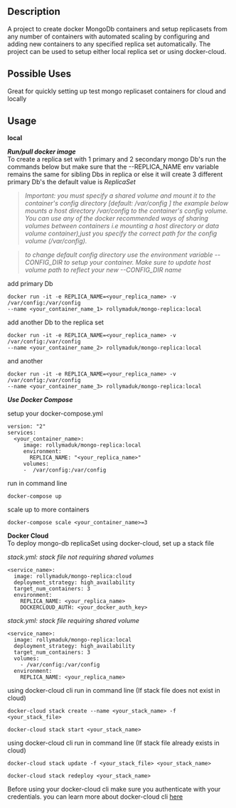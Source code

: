 Description
------------
A  project to create docker MongoDb containers and setup replicasets from any number of
containers with automated scaling by configuring and adding new containers
to any specified replica set automatically. The project can be used to setup
either local replica set or using docker-cloud.

Possible Uses
---------------
Great for quickly setting up test mongo replicaset containers for cloud and locally

Usage
-----
**local**  

**_Run/pull docker image_**<br>
To create a replica set with 1 primary and 2 secondary mongo Db's 
run the commands below but make sure that the --REPLICA_NAME
env variable remains the same for sibling Dbs in replica or else it will create 3 different 
primary Db's the default value is _ReplicaSet_<p>

> _Important: you must specify a shared volume and mount it to the container's
config directory [default: /var/config ] the example below mounts a host
directory /var/config to the container's config volume.  
You can use any of the docker recommended ways of sharing volumes between
containers i.e mounting a host directory or data volume container),just
you specify the correct path for the config volume (/var/config)._
 
>  _to change default config directory use the environment variable 
--CONFIG_DIR to setup your container. Make sure to update host volume
path to reflect your new --CONFIG_DIR name_

add primary Db

    docker run -it -e REPLICA_NAME=<your_replica_name> -v /var/config:/var/config 
    --name <your_container_name_1> rollymaduk/mongo-replica:local


add another Db to the replica set<p>

    docker run -it -e REPLICA_NAME=<your_replica_name> -v /var/config:/var/config 
    --name <your_container_name_2> rollymaduk/mongo-replica:local

and another

    docker run -it -e REPLICA_NAME=<your_replica_name> -v /var/config:/var/config 
    --name <your_container_name_3> rollymaduk/mongo-replica:local
<p>

**_Use Docker Compose_**  

 setup your docker-compose.yml 
 
    version: "2"
    services:
      <your_container_name>:
         image: rollymaduk/mongo-replica:local
         environment:
           REPLICA_NAME: "<your_replica_name>"
         volumes:
         -  /var/config:/var/config
                
 
 run in command line  
 
    docker-compose up
    
 scale up to more containers
 
    docker-compose scale <your_container_name>=3
    
  
 
**Docker Cloud**  
To deploy mongo-db replicaSet using docker-cloud, set up a stack
file

_stack.yml: stack file not requiring shared volumes_

    <service_name>:
      image: rollymaduk/mongo-replica:cloud
      deployment_strategy: high_availability
      target_num_containers: 3
      environment:
        REPLICA_NAME: <your_replica_name>
        DOCKERCLOUD_AUTH: <your_docker_auth_key>
      
_stack.yml: stack file requiring shared volume_

    <service_name>:
      image: rollymaduk/mongo-replica:local
      deployment_strategy: high_availability
      target_num_containers: 3
      volumes:
        - /var/config:/var/config
      environment:
        REPLICA_NAME: <your_replica_name>
        
using docker-cloud cli run in command line (If stack file does not exist in cloud)

    docker-cloud stack create --name <your_stack_name> -f <your_stack_file>
    
    docker-cloud stack start <your_stack_name>
        

using docker-cloud cli run in command line (If stack file already exists in cloud)

    docker-cloud stack update -f <your_stack_file> <your_stack_name>
    
    docker-cloud stack redeploy <your_stack_name>

Before using your docker-cloud cli make sure you authenticate with your credentials.
you can learn more about docker-cloud cli [here](https://github.com/docker/dockercloud-cli)